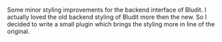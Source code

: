 Some minor styling improvements for the backend interface of Bludit. I actually loved the old backend styling of Bludit more then the new. So I decided to write a small plugin which brings the styling more in line of the original.